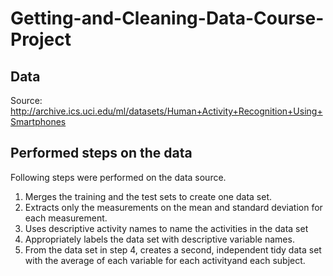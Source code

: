 # Getting-and-Cleaning-Data-Course-Project

## Data
Source: http://archive.ics.uci.edu/ml/datasets/Human+Activity+Recognition+Using+Smartphones

## Performed steps on the data
Following steps were performed on the data source.
1. Merges the training and the test sets to create one data set.
2. Extracts only the measurements on the mean and standard deviation for each measurement.
3. Uses descriptive activity names to name the activities in the data set
4. Appropriately labels the data set with descriptive variable names.
5. From the data set in step 4, creates a second, independent tidy data set with the average of each variable for each activityand each subject.
